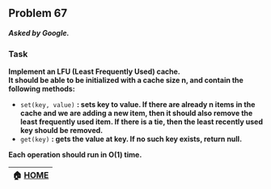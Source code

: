 ## Problem 67
***Asked by Google.***
### Task
**Implement an LFU (Least Frequently Used) cache.**  
**It should be able to be initialized with a cache size n, and contain the following methods:**
- `set(key, value)` **: sets key to value. If there are already n items in the cache and we are adding a new item, then it should also remove the least frequently used item. If there is a tie, then the least recently used key should be removed.**  
- `get(key)` **: gets the value at key. If no such key exists, return null.** 

**Each operation should run in O(1) time.**

|**:house: [HOME](https://github.com/theInvincible/Daily-Coding-Problem/)**|
|--------------------------------------------------------------------------|
